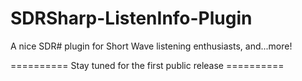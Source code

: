 # SDRSharp-ListenInfo-Plugin
A nice SDR# plugin for Short Wave listening enthusiasts, and...more!

========== Stay tuned for the first public release ==========
